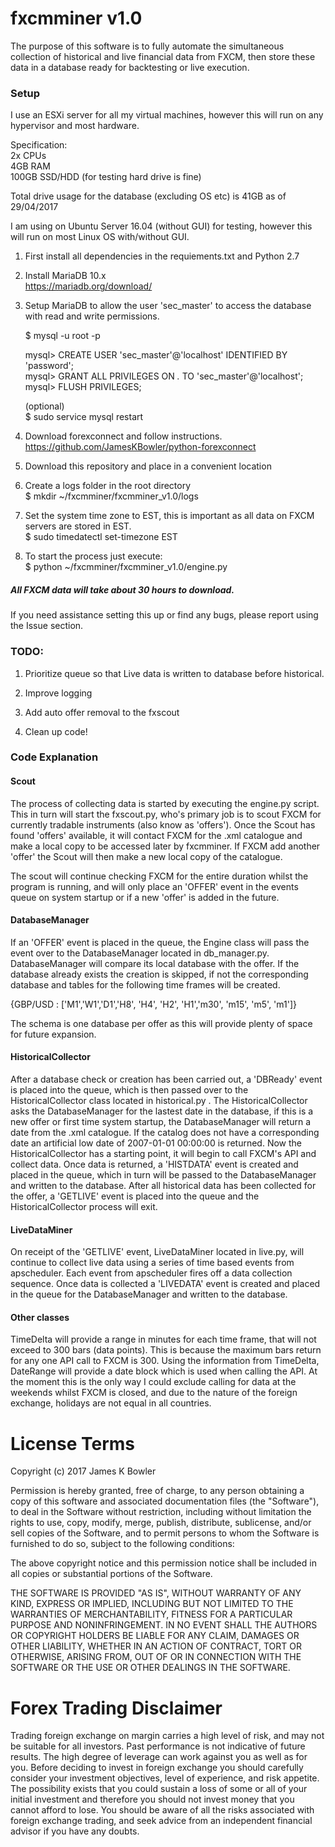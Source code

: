# fxcmminer v1.0

The purpose of this software is to fully automate the simultaneous collection of historical and live financial data from FXCM, then store these data in a database ready for backtesting or live execution.

### Setup
I use an ESXi server for all my virtual machines, however this will run on any hypervisor and most hardware.

Specification:  
   2x CPUs  
   4GB RAM  
   100GB SSD/HDD (for testing hard drive is fine)  

Total drive usage for the database (excluding OS etc) is 41GB as of 29/04/2017

I am using on Ubuntu Server 16.04 (without GUI) for testing, however this will run on most Linux OS with/without GUI.

1. First install all dependencies in the requiements.txt and Python 2.7

2. Install MariaDB 10.x  
  https://mariadb.org/download/

3. Setup MariaDB to allow the user 'sec_master' to access the database with read and write permissions.

   $ mysql -u root -p  

   mysql> CREATE USER 'sec_master'@'localhost' IDENTIFIED BY 'password';  
   mysql> GRANT ALL PRIVILEGES ON *.* TO 'sec_master'@'localhost';  
   mysql> FLUSH PRIVILEGES;  

   (optional)  
   $ sudo service mysql restart  

4. Download forexconnect and follow instructions.  
 https://github.com/JamesKBowler/python-forexconnect  

5. Download this repository and place in a convenient location

6. Create a logs folder in the root directory  
 $ mkdir ~/fxcmminer/fxcmminer_v1.0/logs
 
7. Set the system time zone to EST, this is important as all data on FXCM servers are stored in EST.  
 $ sudo timedatectl set-timezone EST

8. To start the process just execute:  
 $ python ~/fxcmminer/fxcmminer_v1.0/engine.py  

##### All FXCM data will take about 30 hours to download.

If you need assistance setting this up or find any bugs, please report using the Issue section.

### TODO:

1. Prioritize queue so that Live data is written to database before historical.

2. Improve logging

3. Add auto offer removal to the fxscout

4. Clean up code!

### Code Explanation

#### Scout

The process of collecting data is started by executing the engine.py script. This in turn will start the fxscout.py, who's primary job is to scout FXCM for currently tradable instruments (also know as 'offers'). Once the Scout has found 'offers' available, it will contact FXCM for the .xml catalogue and make a local copy to be accessed later by fxcmminer. If FXCM add another 'offer' the Scout will then make a new local copy of the catalogue. 

The scout will continue checking FXCM for the entire duration whilst the program is running, and will only place an 'OFFER' event in the events queue on system startup or if a new 'offer' is added in the future.

#### DatabaseManager

If an 'OFFER' event is placed in the queue, the Engine class will pass the event over to the DatabaseManager located in db_manager.py. DatabaseManager will compare its local database with the offer. If the database already exists the creation is skipped, if not the corresponding database and tables for the following time frames will be created.

  {GBP/USD : ['M1','W1','D1','H8', 'H4', 'H2', 'H1','m30', 'm15', 'm5', 'm1']}

The schema is one database per offer as this will provide plenty of space for future expansion.

#### HistoricalCollector 

After a database check or creation has been carried out, a 'DBReady' event is placed into the queue, which is then passed over to the HistoricalCollector class located in historical.py .
The HistoricalCollector asks the DatabaseManager for the lastest date in the database, if this is a new offer or first time system startup, the DatabaseManager will return a date from the .xml catalogue. If the catalog does not have a corresponding date an artificial low date of 2007-01-01 00:00:00 is returned.
Now the HistoricalCollector has a starting point, it will begin to call FXCM's API and collect data. Once data is returned, a 'HISTDATA' event is created and placed in the queue, which in turn will be passed to the DatabaseManager and written to the database.
After all historical data has been collected for the offer, a 'GETLIVE' event is placed into the queue and the HistoricalCollector process will exit.

#### LiveDataMiner 

On receipt of the 'GETLIVE' event, LiveDataMiner located in live.py, will continue to collect live data using a series of time based events from apscheduler. Each event from apscheduler fires off a data collection sequence. Once data is collected a 'LIVEDATA' event is created and placed in the queue for the DatabaseManager and written to the database.

#### Other classes 

TimeDelta will provide a range in minutes for each time frame, that will not exceed to 300 bars (data points). This is because the maximum bars return for any one API call to FXCM is 300.
Using the information from TimeDelta, DateRange will provide a date block which is used when calling the API. At the moment this is the only way I could exclude calling for data at the weekends whilst FXCM is closed, and due to the nature of the foreign exchange, holidays are not equal in all countries.

# License Terms  

Copyright (c) 2017 James K Bowler  

Permission is hereby granted, free of charge, to any person obtaining a copy of this software and associated documentation files (the "Software"), to deal in the Software without restriction, including without limitation the rights to use, copy, modify, merge, publish, distribute, sublicense, and/or sell copies of the Software, and to permit persons to whom the Software is furnished to do so, subject to the following conditions:  

The above copyright notice and this permission notice shall be included in all copies or substantial portions of the Software.  

THE SOFTWARE IS PROVIDED "AS IS", WITHOUT WARRANTY OF ANY KIND, EXPRESS OR IMPLIED, INCLUDING BUT NOT LIMITED TO THE WARRANTIES OF MERCHANTABILITY, FITNESS FOR A PARTICULAR PURPOSE AND NONINFRINGEMENT. IN NO EVENT SHALL THE AUTHORS OR COPYRIGHT HOLDERS BE LIABLE FOR ANY CLAIM, DAMAGES OR OTHER LIABILITY, WHETHER IN AN ACTION OF CONTRACT, TORT OR OTHERWISE, ARISING FROM, OUT OF OR IN CONNECTION WITH THE SOFTWARE OR THE USE OR OTHER DEALINGS IN THE SOFTWARE.  

# Forex Trading Disclaimer  

Trading foreign exchange on margin carries a high level of risk, and may not be suitable for all investors. Past performance is not indicative of future results. The high degree of leverage can work against you as well as for you. Before deciding to invest in foreign exchange you should carefully consider your investment objectives, level of experience, and risk appetite. The possibility exists that you could sustain a loss of some or all of your initial investment and therefore you should not invest money that you cannot afford to lose. You should be aware of all the risks associated with foreign exchange trading, and seek advice from an independent financial advisor if you have any doubts.
